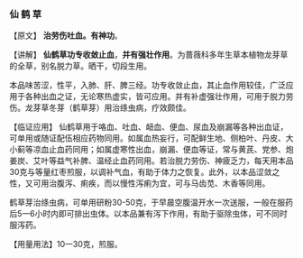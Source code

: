 ### 仙  鹤  草


【原文】   **治劳伤吐血。有神功**。
     

【讲解】  **仙鹤草功专收敛止血**，**并有强壮作用**。为蔷薇科多年生草本植物龙芽草的全草，别名脱力草。晒干，切段生用。
     

本品味苦涩，性平，入肺、肝、脾三经。功专收敛止血，其止血作用较佳，广泛应用于各种出血之证，无论寒热虚实，皆可应用。并有补虚强壮作用，可用于脱力劳伤。龙芽草冬芽（鹤草芽）用治绦虫病，疗效颇佳。
     

【临证应用】  仙鹤草用于咯血、吐血、衄血、便血、尿血及崩漏等各种出血证，可单用或随证配伍相应药物同用。如属血热妄行，可配鲜生地、侧柏叶、丹皮、大小蓟等凉血止血药同用；如属虚寒性出血，崩漏、便血等证，常与黄芪、党参、炮姜炭、艾叶等益气补脾、温经止血药同用。若治脱力劳伤、神疲乏力，每天用本品30克与等量红枣煎服，以调补气血，有助于体力之恢复。此外，以本品涩敛之性，又可用治腹泻、痢疾，而以慢性泻痢为宜，可与马齿苋、木香等同用。
     

鹤草芽治绦虫病，可单用研粉30-50克，于早晨空腹温开水一次送服，一般在服药后5一6小时内即可排出虫体。以本品兼有泻下作用，有助于驱除虫体，可不同时服泻药。
     

【用量用法】10一30克，煎服。

 
